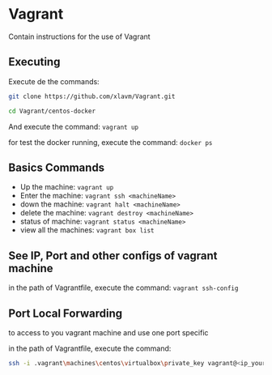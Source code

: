 # Vagrant

Contain instructions for the use of Vagrant

## Executing 

Execute de the commands:

```bash
git clone https://github.com/xlavm/Vagrant.git

cd Vagrant/centos-docker
``` 

And execute the command: `vagrant up`

for test the docker running, execute the command: `docker ps`

## Basics Commands

* Up the machine: `vagrant up`
* Enter the machine: `vagrant ssh <machineName>`
* down the machine: `vagrant halt <machineName>`
* delete the machine: `vagrant destroy <machineName>`
* status of machine: `vagrant status <machineName>`
* view all the machines: `vagrant box list`

## See IP, Port and other configs of vagrant machine

in the path of Vagrantfile, execute the command: `vagrant ssh-config`

## Port Local Forwarding

to access to you vagrant machine and use one port specific 

in the path of Vagrantfile, execute the command:

```bash
ssh -i .vagrant\machines\centos\virtualbox\private_key vagrant@<ip_your_machine> -p <port_your> -L <port_to_expose>:localhost:<port_to_expose>
```

